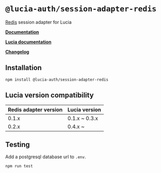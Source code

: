 # `@lucia-auth/session-adapter-redis`

[Redis](https://redis.io) session adapter for Lucia

**[Documentation](https://lucia-auth.vercel.app/learn/adapters/redis)**

**[Lucia documentation](https://lucia-auth.vercel.app)**

**[Changelog](https://github.com/pilcrowOnPaper/lucia-auth/blob/main/packages/session-adapter-redis/CHANGELOG.md)**

## Installation

```
npm install @lucia-auth/session-adapter-redis
```

## Lucia version compatibility

| Redis adapter version | Lucia version |
| --------------------- | ------------- |
| 0.1.x                 | 0.1.x ~ 0.3.x |
| 0.2.x                 | 0.4.x ~       |

## Testing

Add a postgresql database url to `.env`.

```
npm run test
```
